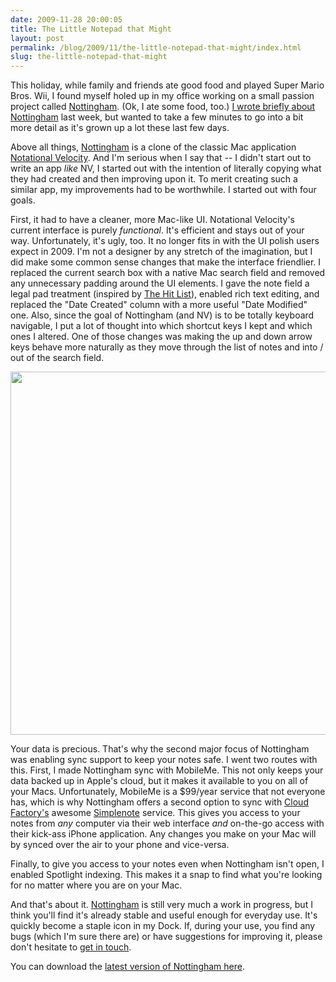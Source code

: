 ```yaml
---
date: 2009-11-28 20:00:05
title: The Little Notepad that Might
layout: post
permalink: /blog/2009/11/the-little-notepad-that-might/index.html
slug: the-little-notepad-that-might
---
```

This holiday, while family and friends ate good food and played Super Mario Bros. Wii, I found myself holed up in my office working on a small passion project called <a href="http://clickontyler.com/nottingham/">Nottingham</a>. (Ok, I ate some food, too.) <a href="http://clickontyler.com/blog/2009/11/nottingham-a-simple-note-taking-app-for-mac-os-x/">I wrote briefly about Nottingham</a> last week, but wanted to take a few minutes to go into a bit more detail as it's grown up a lot these last few days.

Above all things, <a href="http://clickontyler.com/nottingham/">Nottingham</a> is a clone of the classic Mac application <a href="http://notational.net/">Notational Velocity</a>. And I'm serious when I say that -- I didn't start out to write an app <em>like</em> NV, I started out with the intention of literally copying what they had created and then improving upon it. To merit creating such a similar app, my improvements had to be worthwhile. I started out with four goals.

First, it had to have a cleaner, more Mac-like UI. Notational Velocity's current interface is purely <em>functional</em>. It's efficient and stays out of your way. Unfortunately, it's ugly, too. It no longer fits in with the UI polish users expect in 2009. I'm not a designer by any stretch of the imagination, but I did make some common sense changes that make the interface friendlier. I replaced the current search box with a native Mac search field and removed any unnecessary padding around the UI elements. I gave the note field a legal pad treatment (inspired by <a href="http://www.potionfactory.com/thehitlist/">The Hit List</a>), enabled rich text editing, and replaced the "Date Created" column with a more useful "Date Modified" one. Also, since the goal of Nottingham (and NV) is to be totally keyboard navigable, I put a lot of thought into which shortcut keys I kept and which ones I altered. One of those changes was making the up and down arrow keys behave more naturally as they move through the list of notes and into / out of the search field.

<a href="http://clickontyler.com/nottingham/download/"><img alt="" src="http://cdn.tyler.fm/blog/nottingham-ss1.png" title="Nottingham Screenshot" width="580" height="581" /></a>

Your data is precious. That's why the second major focus of Nottingham was enabling sync support to keep your notes safe. I went two routes with this. First, I made Nottingham sync with MobileMe. This not only keeps your data backed up in Apple's cloud, but it makes it available to you on all of your Macs. Unfortunately, MobileMe is a $99/year service that not everyone has, which is why Nottingham offers a second option to sync with <a href="http://cloud-factory.com/">Cloud Factory's</a> awesome <a href="http://simplenoteapp.com/">Simplenote</a> service. This gives you access to your notes from <em>any</em> computer via their web interface <em>and</em> on-the-go access with their kick-ass iPhone application. Any changes you make on your Mac will by synced over the air to your phone and vice-versa.

Finally, to give you access to your notes even when Nottingham isn't open, I enabled Spotlight indexing. This makes it a snap to find what you're looking for no matter where you are on your Mac.

And that's about it. <a href="http://clickontyler.com/nottingham/">Nottingham</a> is still very much a work in progress, but I think you'll find it's already stable and useful enough for everyday use. It's quickly become a staple icon in my Dock. If, during your use, you find any bugs (which I'm sure there are) or have suggestions for improving it, please don't hesitate to <a href="http://clickontyler.com/contact/">get in touch</a>.

You can download the <a href="http://clickontyler.com/nottingham/download/">latest version of Nottingham here</a>.
